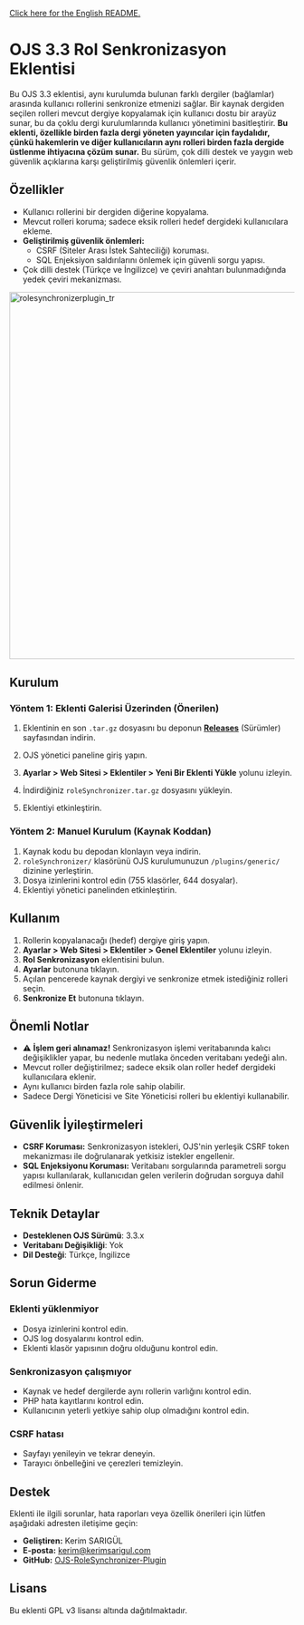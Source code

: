 [Click here for the English README.](README.md)

# OJS 3.3 Rol Senkronizasyon Eklentisi

Bu OJS 3.3 eklentisi, aynı kurulumda bulunan farklı dergiler (bağlamlar) arasında kullanıcı rollerini senkronize etmenizi sağlar. Bir kaynak dergiden seçilen rolleri mevcut dergiye kopyalamak için kullanıcı dostu bir arayüz sunar, bu da çoklu dergi kurulumlarında kullanıcı yönetimini basitleştirir. **Bu eklenti, özellikle birden fazla dergi yöneten yayıncılar için faydalıdır, çünkü hakemlerin ve diğer kullanıcıların aynı rolleri birden fazla dergide üstlenme ihtiyacına çözüm sunar.** Bu sürüm, çok dilli destek ve yaygın web güvenlik açıklarına karşı geliştirilmiş güvenlik önlemleri içerir.

## Özellikler

-   Kullanıcı rollerini bir dergiden diğerine kopyalama.
-   Mevcut rolleri koruma; sadece eksik rolleri hedef dergideki kullanıcılara ekleme.
-   **Geliştirilmiş güvenlik önlemleri:**
    -   CSRF (Siteler Arası İstek Sahteciliği) koruması.
    -   SQL Enjeksiyon saldırılarını önlemek için güvenli sorgu yapısı.
-   Çok dilli destek (Türkçe ve İngilizce) ve çeviri anahtarı bulunmadığında yedek çeviri mekanizması.

<img width="828" height="648" alt="rolesynchronizerplugin_tr" src="https://github.com/user-attachments/assets/b5c93b47-b745-4b4f-9328-fd9fd431997d" />

## Kurulum

### Yöntem 1: Eklenti Galerisi Üzerinden (Önerilen)

1.  Eklentinin en son `.tar.gz` dosyasını bu deponun **[Releases](https://github.com/kerimsarigul/OJS-RoleSynchronizer-Plugin/releases)** (Sürümler) sayfasından indirin.

2.  OJS yönetici paneline giriş yapın.
3.  **Ayarlar > Web Sitesi > Eklentiler > Yeni Bir Eklenti Yükle** yolunu izleyin.
4.  İndirdiğiniz `roleSynchronizer.tar.gz` dosyasını yükleyin.
5.  Eklentiyi etkinleştirin.

### Yöntem 2: Manuel Kurulum (Kaynak Koddan)

1.  Kaynak kodu bu depodan klonlayın veya indirin.
2.  `roleSynchronizer/` klasörünü OJS kurulumunuzun `/plugins/generic/` dizinine yerleştirin.
3.  Dosya izinlerini kontrol edin (755 klasörler, 644 dosyalar).
4.  Eklentiyi yönetici panelinden etkinleştirin.

## Kullanım

1.  Rollerin kopyalanacağı (hedef) dergiye giriş yapın.
2.  **Ayarlar > Web Sitesi > Eklentiler > Genel Eklentiler** yolunu izleyin.
3.  **Rol Senkronizasyon** eklentisini bulun.
4.  **Ayarlar** butonuna tıklayın.
5.  Açılan pencerede kaynak dergiyi ve senkronize etmek istediğiniz rolleri seçin.
6.  **Senkronize Et** butonuna tıklayın.

## Önemli Notlar

-   ⚠️ **İşlem geri alınamaz!** Senkronizasyon işlemi veritabanında kalıcı değişiklikler yapar, bu nedenle mutlaka önceden veritabanı yedeği alın.
-   Mevcut roller değiştirilmez; sadece eksik olan roller hedef dergideki kullanıcılara eklenir.
-   Aynı kullanıcı birden fazla role sahip olabilir.
-   Sadece Dergi Yöneticisi ve Site Yöneticisi rolleri bu eklentiyi kullanabilir.

## Güvenlik İyileştirmeleri

-   **CSRF Koruması:** Senkronizasyon istekleri, OJS'nin yerleşik CSRF token mekanizması ile doğrulanarak yetkisiz istekler engellenir.
-   **SQL Enjeksiyonu Koruması:** Veritabanı sorgularında parametreli sorgu yapısı kullanılarak, kullanıcıdan gelen verilerin doğrudan sorguya dahil edilmesi önlenir.

## Teknik Detaylar

-   **Desteklenen OJS Sürümü**: 3.3.x
-   **Veritabanı Değişikliği**: Yok
-   **Dil Desteği**: Türkçe, İngilizce

## Sorun Giderme

### Eklenti yüklenmiyor
-   Dosya izinlerini kontrol edin.
-   OJS log dosyalarını kontrol edin.
-   Eklenti klasör yapısının doğru olduğunu kontrol edin.

### Senkronizasyon çalışmıyor
-   Kaynak ve hedef dergilerde aynı rollerin varlığını kontrol edin.
-   PHP hata kayıtlarını kontrol edin.
-   Kullanıcının yeterli yetkiye sahip olup olmadığını kontrol edin.

### CSRF hatası
-   Sayfayı yenileyin ve tekrar deneyin.
-   Tarayıcı önbelleğini ve çerezleri temizleyin.

## Destek

Eklenti ile ilgili sorunlar, hata raporları veya özellik önerileri için lütfen aşağıdaki adresten iletişime geçin:

-   **Geliştiren:** Kerim SARIGÜL
-   **E-posta:** kerim@kerimsarigul.com
-   **GitHub:** [OJS-RoleSynchronizer-Plugin](https://github.com/kerimsarigul/OJS-RoleSynchronizer-Plugin/)

## Lisans

Bu eklenti GPL v3 lisansı altında dağıtılmaktadır.
